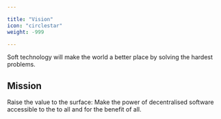 ```yaml
---

title: "Vision"
icon: "circlestar"
weight: -999

---
```


Soft technology will make the world a better place by solving the hardest problems.

## Mission

Raise the value to the surface: Make the power of decentralised software accessible to the to all and for the benefit of all.